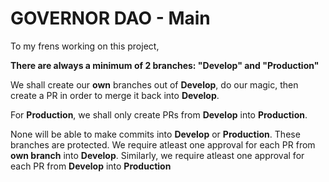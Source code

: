 # GOVERNOR DAO - Main

To my frens working on this project,

**There are always a minimum of 2 branches: "Develop" and "Production"**

We shall create our **own** branches out of **Develop**, do our magic, then create a PR in order to merge it back into **Develop**.

For **Production**, we shall only create PRs from **Develop** into **Production**.

None will be able to make commits into **Develop** or **Production**. These branches are protected. We require atleast one approval for each PR from **own branch** into **Develop**. Similarly, we require atleast one approval for each PR from **Develop** into **Production**

